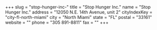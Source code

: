 +++
slug = "stop-hunger-inc-"
title = "Stop Hunger Inc."
name = "Stop Hunger Inc."
address = "12050 N.E. 14th Avenue, unit 2"
cityIndexKey = "city-fl-north-miami"
city = "North Miami"
state = "FL"
postal = "33161"
website = ""
phone = "305 891-8811"
fax = ""
+++

